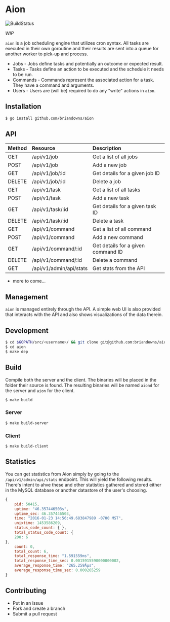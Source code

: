 # Aion

![BuildStatus](https://circleci.com/gh/briandowns/aion.svg?style=shield&circle-token=967d3e629a9d10b4e7db82e2e27ea14bb7369062)

*WIP*

`aion` is a job scheduling engine that utilizes cron syntax.  All tasks are executed in their own goroutine and their results are sent into a queue for another worker to pick-up and process.

* Jobs - Jobs define tasks and potentially an outcome or expected result.
* Tasks - Tasks define an action to be executed and the schedule it needs to be run.
* Commands - Commands represent the associated action for a task.  They have a command and arguments.
* Users - Users are (will be) required to do any "write" actions in `aion`.

## Installation

```bash
$ go install github.com/briandowns/aion
```

## API

| Method | Resource                   | Description
| :----- | :-------                   | :----------
| GET    | /api/v1/job                | Get a list of all jobs
| POST   | /api/v1/job                | Add a new job
| GET    | /api/v1/job/:id            | Get details for a given job ID
| DELETE | /api/v1/job/:id            | Delete a job
| GET    | /api/v1/task               | Get a list of all tasks
| POST   | /api/v1/task               | Add a new task
| GET    | /api/v1/task/:id           | Get details for a given task ID
| DELETE | /api/v1/task/:id           | Delete a task
| GET    | /api/v1/command            | Get a list of all command
| POST   | /api/v1/command            | Add a new command
| GET    | /api/v1/command/:id        | Get details for a given command ID
| DELETE | /api/v1/command/:id        | Delete a command
| GET    | /api/v1/admin/api/stats    | Get stats from the API 

* more to come...

## Management 

`aion` is managed entirely through the API.  A simple web UI is also provided that interacts with the API and also shows visualizations of the data therein.

## Development

```bash
$ cd $GOPATH/src/<username>/ && git clone git@github.com:briandowns/aion.git
$ cd aion
$ make dep
```

## Build

Compile both the server and the client.  The binaries will be placed in the folder their source is found.  The resulting binaries will be named `aiond` for the server and `aion` for the client.

```
$ make build
```

### Server

```
$ make build-server
```

### Client

```
$ make build-client
```

## Statistics

You can get statistics from Aion simply by going to the `/api/v1/admin/api/stats` endpoint.  This will yield the following results.  There's intent to ahve these and other statistics gathered and stored either in the MySQL database or another datastore of the user's choosing.

```javascript
{
	pid: 50415,
	uptime: "46.357446503s",
	uptime_sec: 46.357446503,
	time: "2016-01-23 14:56:49.683847989 -0700 MST",
	unixtime: 1453586209,
	status_code_count: { },
	total_status_code_count: {
	200: 6
},
	count: 0,
	total_count: 6,
	total_response_time: "1.591559ms",
	total_response_time_sec: 0.0015915590000000002,
	average_response_time: "265.259Âµs",
	average_response_time_sec: 0.000265259
}
```

## Contributing

* Put in an issue
* Fork and create a branch
* Submit a pull request